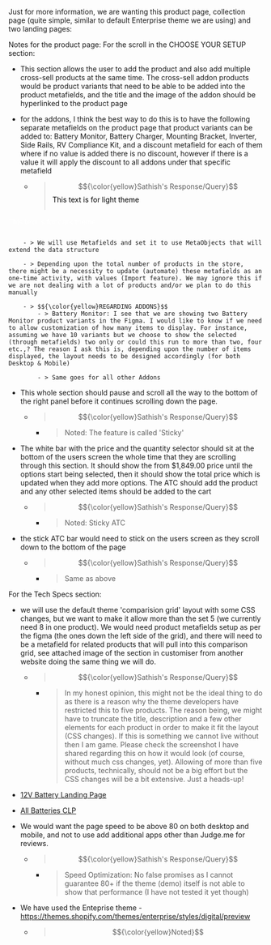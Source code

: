 Just for more information, we are wanting this product page, collection page (quite simple, similar to default Enterprise theme we are using) and two landing pages:



Notes for the product page:
For the scroll in the CHOOSE YOUR SETUP section:

- This section allows the user to add the product and also add multiple cross-sell products at the same time. The cross-sell addon products would be product variants that need to be able to be added into the product metafields, and the title and the image of the addon should be hyperlinked to the product page

- for the addons, I think the best way to do this is to have the following separate metafields on the product page that product variants can be added to: Battery Monitor, Battery Charger, Mounting Bracket, Inverter, Side Rails, RV Compliance Kit, and a discount metafield for each of them where if no value is added there is no discount, however if there is a value it will apply the discount to all addons under that specific metafield

    - > $${\color{yellow}Sathish's Response/Query}$$
      > <svg xmlns="http://www.w3.org/2000/svg" width="200" height="30">  <text x="0" y="15" fill="black">This text is for light theme</text></svg>

<svg xmlns="http://www.w3.org/2000/svg" width="200" height="30">
  <text x="0" y="15" fill="white">This text is for dark theme</text>
</svg>

        - > We will use Metafields and set it to use MetaObjects that will extend the data structure
        
        - > Depending upon the total number of products in the store, there might be a necessity to update (automate) these metafields as an one-time activity, with values (Import feature). We may ignore this if we are not dealing with a lot of products and/or we plan to do this manually

        - > $${\color{yellow}REGARDING ADDONS}$$
            - > Battery Monitor: I see that we are showing two Battery Monitor product variants in the Figma. I would like to know if we need to allow customization of how many items to display. For instance, assuming we have 10 variants but we choose to show the selected (through metafields) two only or could this run to more than two, four etc.,? The reason I ask this is, depending upon the number of items displayed, the layout needs to be designed accordingly (for both Desktop & Mobile)

            - > Same goes for all other Addons

- This whole section should pause and scroll all the way to the bottom of the right panel before it continues scrolling down the page.

    - > $${\color{yellow}Sathish's Response/Query}$$
        - > Noted: The feature is called 'Sticky'

- The white bar with the price and the quantity selector should sit at the bottom of the users screen the whole time that they are scrolling through this section. It should show the from $1,849.00 price until the options start being selected, then it should show the total price which is updated when they add more options. The ATC should add the product and any other selected items should be added to the cart

    - > $${\color{yellow}Sathish's Response/Query}$$
        - > Noted: Sticky ATC

- the stick ATC bar would need to stick on the users screen as they scroll down to the bottom of the page

    - > $${\color{yellow}Sathish's Response/Query}$$
        - > Same as above



For the Tech Specs section:
- we will use the default theme 'comparision grid' layout with some CSS changes, but we want to make it allow more than the set 5 (we currently need 8 in one product). We would need product metafields setup as per the figma (the ones down the left side of the grid), and there will need to be a metafield for related products that will pull into this comparison grid, see attached image of the section in customiser from another website doing the same thing we will do.

    - > $${\color{yellow}Sathish's Response/Query}$$
        - > In my honest opinion, this might not be the ideal thing to do as there is a reason why the theme developers have restricted this to five products. The reason being, we might have to truncate the title, description and a few other elements for each product in order to make it fit the layout (CSS changes). If this is something we cannot live without then I am game. Please check the screenshot I have shared regarding this on how it would look (of course, without much css changes, yet). Allowing of more than five products, technically, should not be a big effort but the CSS changes will be a bit extensive. Just a heads-up!



- [12V Battery Landing Page](https://www.figma.com/proto/yRyiztOwq0MkVjORJGC1nh/CL-Website?node-id=850-231&t=d6yKpCIqU1gsqoPe-1&scaling=min-zoom&content-scaling=fixed&page-id=0%3A1&starting-point-node-id=626%3A51)



- [All Batteries CLP](https://www.figma.com/proto/yRyiztOwq0MkVjORJGC1nh/CL-Website?node-id=749-82&t=FmwuhmB4eN4lCaPT-1&scaling=min-zoom&content-scaling=fixed&page-id=0%3A1&starting-point-node-id=626%3A51)



- We would want the page speed to be above 80 on both desktop and mobile, and not to use add additional apps other than Judge.me for reviews.
    - > $${\color{yellow}Sathish's Response/Query}$$
        - > Speed Optimization: No false promises as I cannot guarantee 80+ if the theme (demo) itself is not able to show that performance (I have not tested it yet though)



- We have used the Enteprise theme - https://themes.shopify.com/themes/enterprise/styles/digital/preview
    - > $${\color{yellow}Noted}$$
